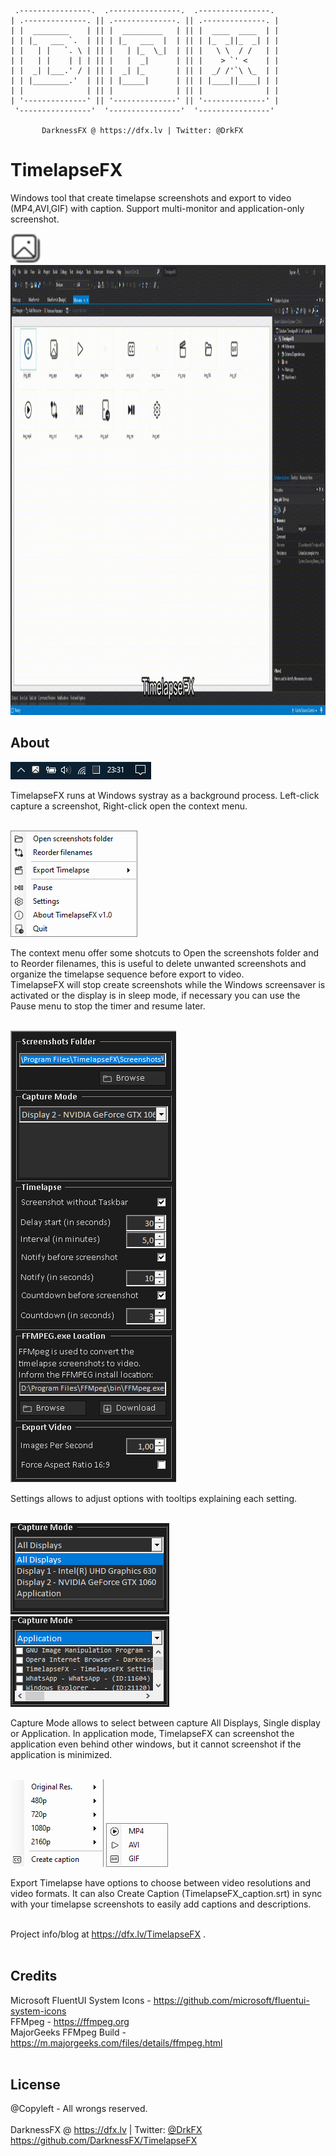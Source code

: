      .----------------.  .----------------.  .----------------. 
    | .--------------. || .--------------. || .--------------. |
    | |  ________    | || |  _________   | || |  ____  ____  | |
    | | |_   ___ `.  | || | |_   ___  |  | || | |_  _||_  _| | |
    | |   | |   `. \ | || |   | |_  \_|  | || |   \ \  / /   | |
    | |   | |    | | | || |   |  _|      | || |    > `' <    | |
    | |  _| |___.' / | || |  _| |_       | || |  _/ /'`\ \_  | |
    | | |________.'  | || | |_____|      | || | |____||____| | |
    | |              | || |              | || |              | |
    | '--------------' || '--------------' || '--------------' |
     '----------------'  '----------------'  '----------------' 

           DarknessFX @ https://dfx.lv | Twitter: @DrkFX

# TimelapseFX

Windows tool that create timelapse screenshots and export to video (MP4,AVI,GIF) with caption. Support multi-monitor and application-only screenshot.

<img src="https://raw.githubusercontent.com/DarknessFX/TimelapseFX/main/.git_img/img_app.png" width="48" height="48" />
<img src="https://raw.githubusercontent.com/DarknessFX/TimelapseFX/main/.git_img/TimelapseFX_Intro720p.gif" width="1280" height="720" />

## About

<img src="https://raw.githubusercontent.com/DarknessFX/TimelapseFX/main/.git_img/TimelapseFX_Systray.png" /><br/>

TimelapseFX runs at Windows systray as a background process. Left-click capture a screenshot, Right-click open the context menu.<br/><br/>

<img src="https://raw.githubusercontent.com/DarknessFX/TimelapseFX/main/.git_img/TimelapseFX_Menu.png" /><br/>

The context menu offer some shotcuts to Open the screenshots folder and to Reorder filenames, this is useful to delete unwanted screenshots and organize the timelapse sequence before export to video.<br />TimelapseFX will stop create screenshots while the Windows screensaver is activated or the display is in sleep mode, if necessary you can use the Pause menu to stop the timer and resume later.<br/><br/>

<img src="https://raw.githubusercontent.com/DarknessFX/TimelapseFX/main/.git_img/TimelapseFX_Settings.png" /><br/>

Settings allows to adjust options with tooltips explaining each setting.<br/><br/>

<img src="https://raw.githubusercontent.com/DarknessFX/TimelapseFX/main/.git_img/TimelapseFX_CaptureMode.png" />
<img src="https://raw.githubusercontent.com/DarknessFX/TimelapseFX/main/.git_img/TimelapseFX_CaptureMode_Application.png" /><br/>

Capture Mode allows to select between capture All Displays, Single display or Application. In application mode, TimelapseFX can screenshot the application even behind other windows, but it cannot screenshot if the application is minimized.<br/><br/>

<img src="https://raw.githubusercontent.com/DarknessFX/TimelapseFX/main/.git_img/TimelapseFX_Export.png" />
<img src="https://raw.githubusercontent.com/DarknessFX/TimelapseFX/main/.git_img/TimelapseFX_ExpFormats.png" /><br/>

Export Timelapse have options to choose between video resolutions and video formats. It can also Create Caption (TimelapseFX_caption.srt) in sync with your timelapse screenshots to easily add captions and descriptions.<br/><br/>

Project info/blog at <a href="https://dfx.lv/TimelapseFX" target="_blank">https://dfx.lv/TimelapseFX</a> .<br/><br/>

## Credits

Microsoft FluentUI System Icons - https://github.com/microsoft/fluentui-system-icons <br/>
FFMpeg - https://ffmpeg.org <br/>
MajorGeeks FFMpeg Build - https://m.majorgeeks.com/files/details/ffmpeg.html <br/><br/>

## License

@Copyleft - All wrongs reserved. <br/><br/>
DarknessFX @ <a href="https://dfx.lv" target="_blank">https://dfx.lv</a> | Twitter: <a href="https://twitter.com/DrkFX" target="_blank">@DrkFX</a> <br/>https://github.com/DarknessFX/TimelapseFX

